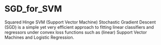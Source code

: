 # SGD_for_SVM
Squared Hinge SVM (Support Vector Machine)
Stochastic Gradient Descent (SGD) is a simple yet very efficient approach to fitting linear classifiers and regressors under convex loss functions such as (linear) Support Vector Machines and Logistic Regression.
